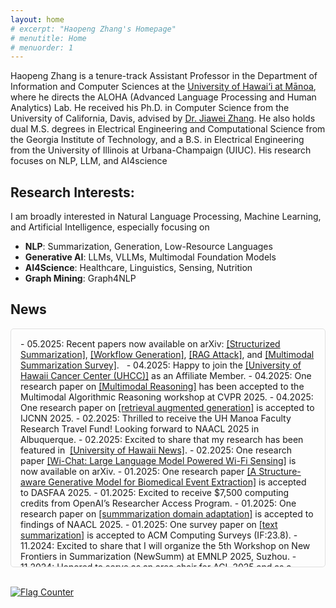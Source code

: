 ```yaml
---
layout: home
# excerpt: "Haopeng Zhang's Homepage"
# menutitle: Home
# menuorder: 1
---
```


Haopeng Zhang is a tenure-track Assistant Professor in the Department of Information and Computer Sciences at the <a href="https://www.ics.hawaii.edu/"><u>University of Hawai‘i at Mānoa</u></a>, where he directs the ALOHA (Advanced Language Processing and Human Analytics) Lab. He received his Ph.D. in Computer Science from the University of California, Davis, advised by <a href="http://jiaweizhang.net/"><u>Dr. Jiawei Zhang</u></a>. He also holds dual M.S. degrees in Electrical Engineering and Computational Science from the Georgia Institute of Technology, and a B.S. in Electrical Engineering from the University of Illinois at Urbana-Champaign (UIUC). His research focuses on NLP, LLM, and AI4science

## Research Interests:
I am broadly interested in Natural Language Processing, Machine Learning, and Artificial Intelligence, especially focusing on
- **NLP**: Summarization, Generation, Low-Resource Languages
- **Generative AI**: LLMs, VLLMs, Multimodal Foundation Models
- **AI4Science**: Healthcare, Linguistics, Sensing, Nutrition
- **Graph Mining**: Graph4NLP


## News

<div style="max-height: 350px; overflow-y: scroll; border: 1px solid #e0e0e0; padding: 15px; border-radius: 5px;">
- 05.2025: Recent papers now available on arXiv: <a href="https://arxiv.org/abs/2505.22950" target="_blank">[Structurized Summarization]</a>, <a href="https://arxiv.org/abs/2505.22967" target="_blank">[Workflow Generation]</a>, <a href="https://arxiv.org/abs/2505.22950" target="_blank">[RAG Attack]</a>, and <a href="https://arxiv.org/abs/2505.22950" target="_blank">[Multimodal Summarization Survey]</a>.  
- 04.2025: Happy to join the <a href = "https://www.uhcancercenter.org/" target="_blank"> [University of Hawaii Cancer Center (UHCC)]</a> as an Affiliate Member.
- 04.2025: One research paper on <a href = "https://arxiv.org/abs/2406.12169" target="_blank"> [Multimodal Reasoning]</a> has been accepted to the Multimodal Algorithmic Reasoning workshop at CVPR 2025.
- 04.2025: One research paper on <a href = "https://arxiv.org/abs/2406.12169" target="_blank"> [retrieval augmented generation]</a> is accepted to IJCNN 2025.
- 02.2025: Thrilled to receive the UH Manoa Faculty Research Travel Fund! Looking forward to NAACL 2025 in Albuquerque.
- 02.2025: Excited to share that my research has been featured in  <a href = "https://www.hawaii.edu/news/2025/02/07/ai-breakthroughs-healthcare-education-more/" target="_blank"> [University of Hawaii News]</a>.
- 02.2025: One research paper <a href = "https://arxiv.org/abs/2502.12421" target="_blank"> [Wi-Chat: Large Language Model Powered Wi-Fi Sensing]</a> is now available on arXiv.
- 01.2025: One research paper <a href = "https://www.arxiv.org/abs/2408.06583" target="_blank"> [A Structure-aware Generative Model for Biomedical Event Extraction]</a> is accepted to DASFAA 2025.
- 01.2025: Excited to receive $7,500 computing credits from OpenAI’s Researcher Access Program.
- 01.2025: One research paper on <a href = "https://arxiv.org/pdf/2410.15687" target="_blank"> [summmarization domain adaptation]</a> is accepted to findings of NAACL 2025.
- 01.2025: One survey paper on <a href = "https://arxiv.org/abs/2406.11289" target="_blank"> [text summarization]</a> is accepted to ACM Computing Surveys (IF:23.8).
- 11.2024: Excited to share that I will organize the 5th Workshop on New Frontiers in Summarization (NewSumm) at EMNLP 2025, Suzhou.
- 11.2024: Honored to serve as an area chair for ACL 2025 and as a minitrack chair for AMCIS 2025.
- 10.2024: Excited to receive computing credit awards from Google Cloud.
- 09.2024: Honored to serve as a panelist for NSF.
- 09.2024: Glad to receive computing credits from NSF ACCESS Allocations program.
- 08.2024: Thrilled to attend NSF Innovation, Culture, and Creativity (ICC) workshop.
- 06.2024: My Ph.D. dissertation <a href = "https://escholarship.org/uc/item/7zn0b66s" target="_blank">[Building Intelligent and Reliable Summarization Systems]</a> and one survey paper on <a href = "https://arxiv.org/abs/2406.11289" target="_blank"> [text summarization]</a> is available online.
- 06.2024: one research paper on <a href = "https://arxiv.org/abs/2406.12169" target="_blank">[LLM knowledge distillation]</a> is available on arXiv.
- 05.2024: 🎓 Successfully Completed My Ph.D. at UC Davis. Officially Dr. Zhang!
- 04.2024: 🎉 I will join the information and computer science (ICS) department of <a href="https://www.ics.hawaii.edu/"><u>University of Hawaii at Mānoa</u></a> this Augest. Aloha! 
- 03.2024: one research paper is accepted to NAACL 2024.
- 02.2024: one first-authored research paper is accepted to LREC-COLING 2024.

</div>

<br>
<!-- - 10.2023: two first-authored research papers are accepted to Findings of EMNLP 2023.
- 09.2023: serve as PC member for SDM 24.
- 09.2023: one first-authored research paper is accepted to IJCNLP-AACL 2023.
- 06.2023: start my research internship at AWS AI lab.
- 06.2023: one first-authored research paper is accepted to LLM4AI workshop at KDD 23.
- 06.2023: serve as reviewer for EMNLP 2023, SDM 24 and PC for NewSumm workshop 2023.
- 05.2023: one first-authored research paper is accepted to ACL 2023 CODI. 
- 05.2023: one first-authored research paper is accepted to Findings of ACL 2023.
- 04.2023: start my research internship at Megagon Lab.
- 04.2023: one research paper <a href = "https://arxiv.org/abs/2304.04193" target="_blank">[Extractive Summarization via ChatGPT for Faithful Summary Generation]</a> is available on arXiv. 
- 03.2023: receive UC Davis GGCS Research Fellowship.
- 03.2023: serve as reviewer for ACL 23, IEEE TASLP, IEEE Transactions on Big Data.
- 02.2023: passed my QE exam. -->

<a href="https://info.flagcounter.com/pYGa"><img src="https://s11.flagcounter.com/count2/pYGa/bg_FFFFFF/txt_000000/border_CCCCCC/columns_8/maxflags_30/viewers_0/labels_0/pageviews_1/flags_0/percent_0/" alt="Flag Counter" border="0"></a>


